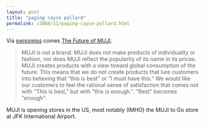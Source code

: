 ```yaml
---
layout: post
title: "paging cayce pollard"
permalink: /2008/11/paging-cayce-pollard.html
---
```


Via [swissmiss](http://swissmiss.typepad.com/weblog/2008/11/the-future-of-m.html) comes [The Future of MUJI](http://www.muji.com/message/).

> MUJI is not a brand. MUJI does not make products of individuality or fashion, nor does MUJI reflect the popularity of its name in its prices. MUJI creates products with a view toward global consumption of the future. This means that we do not create products that lure customers into believing that "this is best" or "I must have this." We would like our customers to feel the rational sense of satisfaction that comes not with "This is best," but with "this is enough.". "Best" becomes "enough".

MUJI is opening stores in the US, most notably (IMHO) the MUJI to Go store at JFK International Airport.